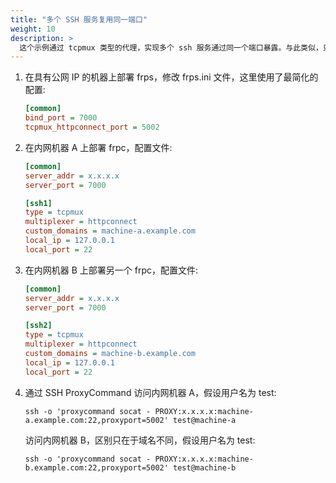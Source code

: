 ```yaml
---
title: "多个 SSH 服务复用同一端口"
weight: 10
description: >
  这个示例通过 tcpmux 类型的代理，实现多个 ssh 服务通过同一个端口暴露。与此类似，只要是能够支持 HTTP Connect 代理连接方式的客户端，都可以通过这种方式来实现对端口的复用。
---
```


1. 在具有公网 IP 的机器上部署 frps，修改 frps.ini 文件，这里使用了最简化的配置:

    ```ini
    [common]
    bind_port = 7000
    tcpmux_httpconnect_port = 5002
    ```

2. 在内网机器 A 上部署 frpc，配置文件:

    ```ini
    [common]
    server_addr = x.x.x.x
    server_port = 7000

    [ssh1]
    type = tcpmux
    multiplexer = httpconnect
    custom_domains = machine-a.example.com
    local_ip = 127.0.0.1
    local_port = 22
    ```

3. 在内网机器 B 上部署另一个 frpc，配置文件:

    ```ini
    [common]
    server_addr = x.x.x.x
    server_port = 7000

    [ssh2]
    type = tcpmux
    multiplexer = httpconnect
    custom_domains = machine-b.example.com
    local_ip = 127.0.0.1
    local_port = 22
    ```

4. 通过 SSH ProxyCommand 访问内网机器 A，假设用户名为 test:

    `ssh -o 'proxycommand socat - PROXY:x.x.x.x:machine-a.example.com:22,proxyport=5002' test@machine-a`

   访问内网机器 B，区别只在于域名不同，假设用户名为 test:

    `ssh -o 'proxycommand socat - PROXY:x.x.x.x:machine-b.example.com:22,proxyport=5002' test@machine-b`
